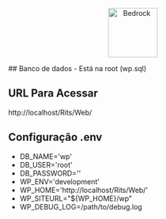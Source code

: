 <p align="center">
  <a href="https://roots.io/bedrock/">
    <img alt="Bedrock" src="https://cdn.roots.io/app/uploads/logo-bedrock.svg" height="100">
  </a>
</p>
## Banco de dados 
- Está na root (wp.sql)

## URL Para Acessar 
http://localhost/Rits/Web/


## Configuração .env

- DB_NAME='wp'
- DB_USER='root'
- DB_PASSWORD=''
- WP_ENV='development'
- WP_HOME='http://localhost/Rits/Web/'
- WP_SITEURL="${WP_HOME}/wp"
- WP_DEBUG_LOG=/path/to/debug.log




